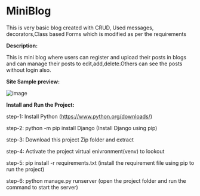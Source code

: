 # MiniBlog
This is very basic blog created with CRUD, Used messages, decorators,Class based Forms which is modified as per the requirements

**Description:**

This is mini blog where users can register and upload their posts in blogs and can manage their posts to edit,add,delete.Others can see the posts without login also.

**Site Sample preview:**

![image](https://user-images.githubusercontent.com/64307376/157384070-f2de4e77-8d7c-49e9-9199-ab19cf96d247.png)

**Install and Run the Project:**

step-1: Install Python (https://www.python.org/downloads/)

step-2: python -m pip install Django (Install Django using pip)

step-3: Download this project Zip folder and extract

step-4: Activate the project virtual enivronment(venv) to lookout

step-5: pip install -r requirements.txt (install the requirement file using pip to run the project)

step-6: python manage.py runserver (open the project folder and run the command to start the server)

